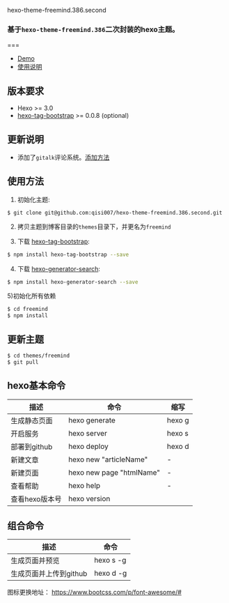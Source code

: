 hexo-theme-freemind.386.second

### 基于`hexo-theme-freemind.386`二次封装的hexo主题。
===

* [Demo](https://www.liuguisheng.vip/)
* [使用说明](https://www.liuguisheng.vip/2020/01/09/%E7%A8%8B%E5%BA%8F%E5%91%98%E6%A0%87%E9%85%8D-%E4%BD%BF%E7%94%A8hexo-github%E6%90%AD%E5%BB%BA%E4%B8%AA%E4%BA%BA%E5%8D%9A%E5%AE%A2/)

## 版本要求 ##

* Hexo >= 3.0
* [hexo-tag-bootstrap](https://github.com/wzpan/hexo-tag-bootstrap) >= 0.0.8 (optional)


## 更新说明 ##

- 添加了`gitalk`评论系统。[添加方法](https://www.liuguisheng.vip/2020/09/25/hexo%E5%8D%9A%E5%AE%A2%E6%B7%BB%E5%8A%A0gitalk%E8%AF%84%E8%AE%BA%E7%B3%BB%E7%BB%9F/)



## 使用方法 ##

1) 初始化主题:

``` 
$ git clone git@github.com:qisi007/hexo-theme-freemind.386.second.git
```

2) 拷贝主题到博客目录的`themes`目录下，并更名为`freemind`

3) 下载 [hexo-tag-bootstrap](https://github.com/wzpan/hexo-tag-bootstrap):

``` sh
$ npm install hexo-tag-bootstrap --save
```

4) 下载 [hexo-generator-search](https://github.com/paichyperiondev/hexo-generator-search):

``` sh
$ npm install hexo-generator-search --save
```

5)初始化所有依赖

``` sh
$ cd freemind
$ npm install 
```


## 更新主题 ##

``` sh
$ cd themes/freemind
$ git pull
```

## hexo基本命令 ##

描述 | 命令 | 缩写
--- | --- | --- 
生成静态页面 | hexo generate | hexo g
开启服务 | hexo server | hexo s
部署到github | hexo deploy | hexo d
新建文章 | hexo new "articleName" | -
新建页面 | hexo new page "htmlName" | -
查看帮助 | hexo help | - 
查看hexo版本号 | hexo version

## 组合命令 ##
描述 | 命令 |
--- | --- |  
生成页面并预览 | hexo s -g | 
生成页面并上传到github | hexo d -g | 



图标更换地址： https://www.bootcss.com/p/font-awesome/#